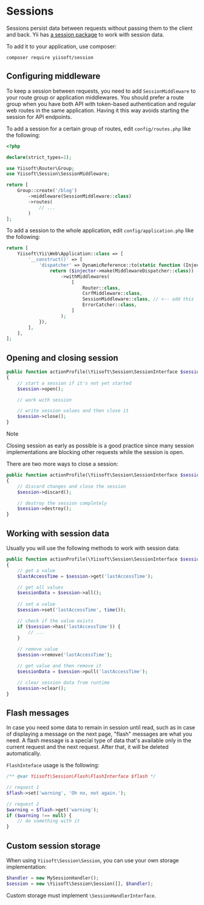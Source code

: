 # Sessions

Sessions persist data between requests without passing them to the client and back.
Yii has [a session package](https://github.com/yiisoft/session) to work with session data.

To add it to your application, use composer:

```shell
composer require yiisoft/session
```

## Configuring middleware

To keep a session between requests, you need to add `SessionMiddleware` to your route group or
application middlewares.
You should prefer a route group when you have both API with token-based authentication
and regular web routes in the same application. Having it this way avoids starting the session for API endpoints.

To add a session for a certain group of routes, edit `config/routes.php` like the following:

```php
<?php

declare(strict_types=1);

use Yiisoft\Router\Group;
use Yiisoft\Session\SessionMiddleware;

return [
    Group::create('/blog')
        ->middleware(SessionMiddleware::class)
        ->routes(
            // ...
        )
];
```

To add a session to the whole application, edit `config/application.php` like the following:

```php
return [
    Yiisoft\Yii\Web\Application::class => [
        '__construct()' => [
            'dispatcher' => DynamicReference::to(static function (Injector $injector) {
                return ($injector->make(MiddlewareDispatcher::class))
                    ->withMiddlewares(
                        [
                            Router::class,
                            CsrfMiddleware::class,
                            SessionMiddleware::class, // <-- add this
                            ErrorCatcher::class,
                        ]
                    );
            }),
        ],
    ],
];
```

## Opening and closing session

```php
public function actionProfile(\Yiisoft\Session\SessionInterface $session)
{
    // start a session if it's not yet started
    $session->open();

    // work with session

    // write session values and then close it
    $session->close();
}
``` 

> [!NOTE]
> Closing session as early as possible is a good practice since many session implementations are blocking other
> requests while the session is open.

There are two more ways to close a session:

```php
public function actionProfile(\Yiisoft\Session\SessionInterface $session)
{
    // discard changes and close the session
    $session->discard();

    // destroy the session completely
    $session->destroy();    
}
```

## Working with session data

Usually you will use the following methods to work with session data:

```php
public function actionProfile(\Yiisoft\Session\SessionInterface $session)
{
    // get a value
    $lastAccessTime = $session->get('lastAccessTime');

    // get all values
    $sessionData = $session->all();
        
    // set a value
    $session->set('lastAccessTime', time());

    // check if the value exists
    if ($session->has('lastAccessTime')) {
        // ...    
    }
    
    // remove value
    $session->remove('lastAccessTime');

    // get value and then remove it
    $sessionData = $session->pull('lastAccessTime');

    // clear session data from runtime
    $session->clear();
}
```

## Flash messages

In case you need some data to remain in session until read, such as in case of displaying a message on the next page,
"flash" messages are what you need.
A flash message is a special type of data that's available only in the current request and the next request.
After that, it will be deleted automatically.

`FlashInteface` usage is the following:

```php
/** @var Yiisoft\Session\Flash\FlashInterface $flash */

// request 1
$flash->set('warning', 'Oh no, not again.');

// request 2
$warning = $flash->get('warning');
if ($warning !== null) {
    // do something with it
}
```

## Custom session storage

When using `Yiisoft\Session\Session`, you can use your own storage implementation:

```php
$handler = new MySessionHandler();
$session = new \Yiisoft\Session\Session([], $handler);
```

Custom storage must implement `\SessionHandlerInterface`.
